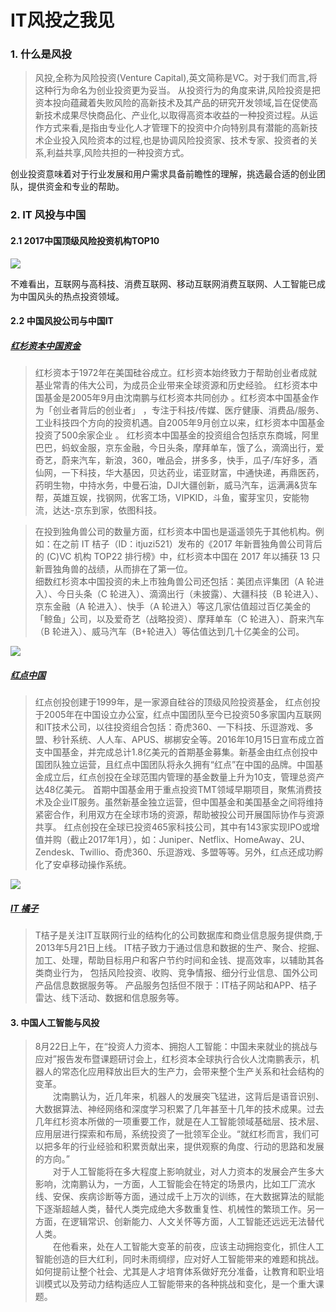 # IT风投之我见

### 1. 什么是风投
>风投,全称为风险投资(Venture Capital),英文简称是VC。对于我们而言,将这种行为命名为创业投资更为妥当。 
从投资行为的角度来讲,风险投资是把资本投向蕴藏着失败风险的高新技术及其产品的研究开发领域,旨在促使高新技术成果尽快商品化、产业化,以取得高资本收益的一种投资过程。从运作方式来看,是指由专业化人才管理下的投资中介向特别具有潜能的高新技术企业投入风险资本的过程,也是协调风险投资家、技术专家、投资者的关系,利益共享,风险共担的一种投资方式。

创业投资意味着对于行业发展和用户需求具备前瞻性的理解，挑选最合适的创业团队，提供资金和专业的帮助。 

### 2. IT 风投与中国
#### 2.1 2017中国顶级风险投资机构TOP10
![](https://img1.jiemian.com/101/original/20171128/151186166394848600_a580xH.jpg)

不难看出，互联网与高科技、消费互联网、移动互联网消费互联网、人工智能已成为中国风头的热点投资领域。

#### 2.2 中国风投公司与中国IT
##### [红杉资本中国资金](https://www.sequoiacap.com/china/)  
>红杉资本于1972年在美国硅谷成立。红杉资本始终致力于帮助创业者成就基业常青的伟大公司，为成员企业带来全球资源和历史经验。
红杉资本中国基金是2005年9月由沈南鹏与红杉资本共同创办   。红杉资本中国基金作为「创业者背后的创业者」 ，专注于科技/传媒、医疗健康、消费品/服务、工业科技四个方向的投资机遇。自2005年9月创立以来，红杉资本中国基金投资了500余家企业 。
红杉资本中国基金的投资组合包括京东商城，阿里巴巴，蚂蚁金服，京东金融，今日头条，摩拜单车，饿了么，滴滴出行，爱奇艺，蔚来汽车，新浪，360，唯品会，拼多多，快手，瓜子/车好多，酒仙网，一下科技，华大基因，贝达药业，诺亚财富，中通快递，再鼎医药，药明生物，中持水务，中曼石油，DJI大疆创新，威马汽车，运满满&货车帮，英雄互娱，找钢网，优客工场，VIPKID，斗鱼，蜜芽宝贝，安能物流，达达-京东到家，依图科技。

>在投到独角兽公司的数量方面，红杉资本中国也是遥遥领先于其他机构。例如：在之前 IT 桔子（ID：itjuzi521）发布的《2017 年新晋独角兽公司背后的 (C)VC 机构 TOP22 排行榜》中，红杉资本中国在 2017 年以捕获 13 只新晋独角兽的战绩，从而排在了第一位。  
细数红杉资本中国投资的未上市独角兽公司还包括：美团点评集团（A 轮进入）、今日头条（C 轮进入）、滴滴出行（未披露）、大疆科技（B 轮进入）、京东金融（A 轮进入）、快手（A 轮进入）等这几家估值超过百亿美金的「鲸鱼」公司，以及爱奇艺（战略投资）、摩拜单车（C 轮进入）、蔚来汽车（B 轮进入）、威马汽车（B+轮进入）等估值达到几十亿美金的公司。

![](http://www.rpvchina.com/static/img/redpoint_logo_pic.219c3e9.jpg)

##### [红点中国](http://www.rpvchina.com/static/img/redpoint_logo_pic.219c3e9.jpg)

>红点创投创建于1999年，是一家源自硅谷的顶级风险投资基金， 红点创投于2005年在中国设立办公室，红点中国团队至今已投资50多家国内互联网和IT技术公司，以往投资组合包括：奇虎360、一下科技、乐逗游戏、多盟、秒针系统、人人车、APUS、梆梆安全等。2016年10月15日宣布成立首支中国基金，并完成总计1.8亿美元的首期基金募集。新基金由红点创投中国团队独立运营，且红点中国团队将永久拥有“红点”在中国的品牌。中国基金成立后，红点创投在全球范围内管理的基金数量上升为10支，管理总资产达48亿美元。 首期中国基金用于重点投资TMT领域早期项目，聚焦消费技术及企业IT服务。虽然新基金独立运营，但中国基金和美国基金之间将维持紧密合作，利用双方在全球市场的资源，帮助被投公司开展国际协作与资源共享。 红点创投在全球已投资465家科技公司，其中有143家实现IPO或增值并购（截止2017年1月），如：Juniper、Netflix、HomeAway、2U、Zendesk、Twillio、奇虎360、乐逗游戏、多盟等等。另外，红点还成功孵化了安卓移动操作系统。


![](https://www.itjuzi.com/images/logo_brand.png)

##### [IT 橘子](https://www.itjuzi.com/)

>T桔子是关注IT互联网行业的结构化的公司数据库和商业信息服务提供商,于2013年5月21日上线。
IT桔子致力于通过信息和数据的生产、聚合、挖掘、加工、处理，帮助目标用户和客户节约时间和金钱、提高效率，以辅助其各类商业行为，
包括风险投资、收购、竞争情报、细分行业信息、国外公司产品信息数据服务等。
产品服务包括但不限于：IT桔子网站和APP、桔子雷达、线下活动、数据和信息服务等。

#### 3. 中国人工智能与风投
>   8月22日上午，在“投资人力资本、拥抱人工智能：中国未来就业的挑战与应对”报告发布暨课题研讨会上，红杉资本全球执行合伙人沈南鹏表示，机器人的常态化应用释放出巨大的生产力，会带来整个生产关系和社会结构的变革。  
　　沈南鹏认为，近几年来，机器人的发展突飞猛进，这背后是语音识别、大数据算法、神经网络和深度学习积累了几年甚至十几年的技术成果。过去几年红杉资本所做的一项重要工作，就是在人工智能领域基础层、技术层、应用层进行探索和布局，系统投资了一批领军企业。“就红杉而言，我们可以把多年的行业经验和积累贡献出来，提供观察的角度、行动的思路和发展的方向。”  
　　对于人工智能将在多大程度上影响就业，对人力资本的发展会产生多大影响，沈南鹏认为，一方面，人工智能会在特定的场景内，比如工厂流水线、安保、疾病诊断等方面，通过成千上万次的训练，在大数据算法的赋能下逐渐超越人类，替代人类完成绝大多数重复性、机械性的繁琐工作。另一方面，在逻辑常识、创新能力、人文关怀等方面，人工智能还远远无法替代人类。  
　　在他看来，处在人工智能大变革的前夜，应该主动拥抱变化，抓住人工智能创造的巨大红利，同时未雨绸缪，应对好人工智能带来的难题和挑战。如何提前让整个社会、尤其是人才培育体系做好充分准备，让教育和职业培训模式以及劳动力结构适应人工智能带来的各种挑战和变化，是一个重大课题。

